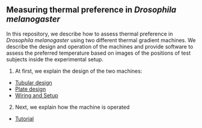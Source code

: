 ## Measuring thermal preference in _Drosophila melanogaster_

In this repository, we describe how to assess thermal preference in _Drosophila melanogaster_ using two different thermal gradient machines. We describe the design and operation of the machines and provide software to assess the preferred temperature based on images of the positions of test subjects inside the experimental setup.

1) At first, we explain the design of the two machines:

- [Tubular design](Design_tube.md)
- [Plate design](Design_plate.md)
- [Wiring and Setup](Wiring.md)

2) Next, we explain how the machine is operated

- [Tutorial](TUTORIAL.md)
